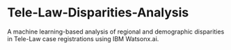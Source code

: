 # Tele-Law-Disparities-Analysis
A machine learning-based analysis of regional and demographic disparities in Tele-Law case registrations using IBM Watsonx.ai.
